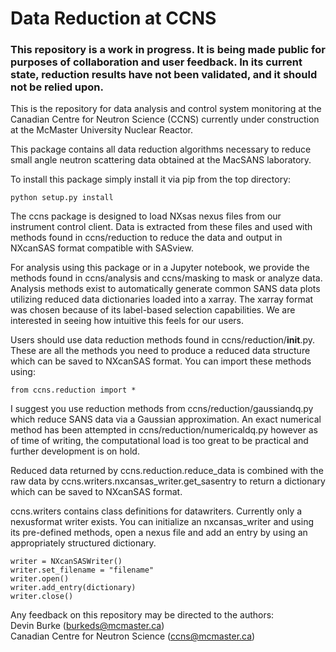 # Data Reduction at CCNS

### This repository is a work in progress. It is being made public for purposes of collaboration and user feedback. In its current state, reduction results have not been validated, and it should not be relied upon.

This is the repository for data analysis and control system monitoring at the Canadian Centre for Neutron Science 
(CCNS) currently under construction
at the McMaster University Nuclear Reactor.

This package contains all data reduction algorithms necessary to reduce small angle
neutron scattering data obtained at the MacSANS laboratory.

To install this package simply install it via pip from the top directory:

`python setup.py install`

The ccns package is designed to load NXsas nexus files from our instrument control client. Data is extracted from
these files and used with methods found in ccns/reduction to reduce the data and output in NXcanSAS format compatible
with SASview.

For analysis using this package or in a Jupyter notebook, we provide the methods found in ccns/analysis and ccns/masking 
to mask or analyze data. Analysis methods exist to automatically generate common SANS data plots utilizing reduced data 
dictionaries loaded into a xarray. The xarray format was chosen because of its label-based selection capabilities. We 
are interested in seeing how intuitive this feels for our users.

Users should use data reduction methods found in ccns/reduction/__init__.py. These are all the methods you need to 
produce a reduced data structure which can be saved to NXcanSAS format. You can import these methods using:

`from ccns.reduction import *`

I suggest you use reduction methods from ccns/reduction/gaussiandq.py which reduce SANS data via a Gaussian
approximation. An exact numerical method has been attempted in ccns/reduction/numericaldq.py however as of time of
writing, the computational load is too great to be practical and further development is on hold.

Reduced data returned by ccns.reduction.reduce_data is combined with the raw data by 
ccns.writers.nxcansas_writer.get_sasentry to return a dictionary which can be saved to NXcanSAS format.

ccns.writers contains class definitions for datawriters. Currently only a nexusformat writer exists. You can initialize
an nxcansas_writer and using its pre-defined methods, open a nexus file and add an entry by using an appropriately 
structured dictionary. 
```
writer = NXcanSASWriter()
writer.set_filename = "filename"
writer.open()
writer.add_entry(dictionary)
writer.close()
```

Any feedback on this repository may be directed to the authors:<br />
Devin Burke (burkeds@mcmaster.ca)<br />
Canadian Centre for Neutron Science (ccns@mcmaster.ca)
